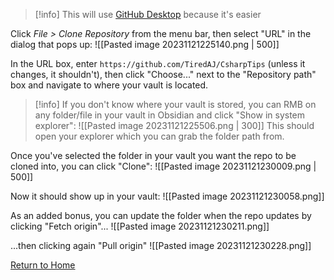> [!info] This will use [GitHub Desktop](https://desktop.github.com/) because it's easier

Click *File > Clone Repository* from the menu bar, then select "URL" in the dialog that pops up:
![[Pasted image 20231121225140.png | 500]]

In the URL box, enter `https://github.com/TiredAJ/CsharpTips` (unless it changes, it shouldn't), then click "Choose..." next to the "Repository path" box and navigate to where your vault is located. 

> [!info]
If you don't know where your vault is stored, you can RMB on any folder/file in your vault in Obsidian and click "Show in system explorer":
> ![[Pasted image 20231121225506.png | 300]]
> This should open your explorer which you can grab the folder path from.

Once you've selected the folder in your vault you want the repo to be cloned into, you can click "Clone":
![[Pasted image 20231121230009.png | 500]]

Now it should show up in your vault:
![[Pasted image 20231121230058.png]]

As an added bonus, you can update the folder when the repo updates by clicking "Fetch origin"...
![[Pasted image 20231121230211.png]]

...then clicking again "Pull origin"
![[Pasted image 20231121230228.png]]

[Return to Home](Home)
